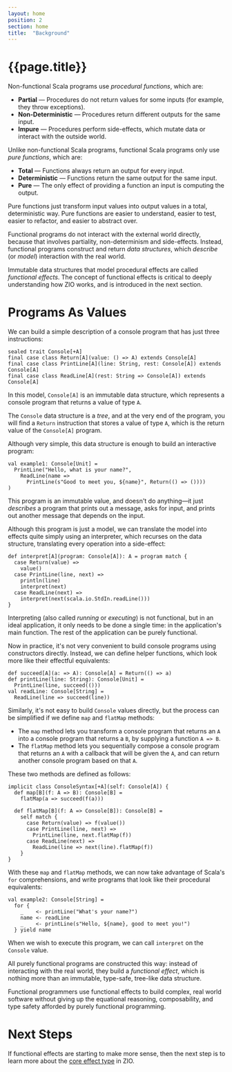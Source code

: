 ```yaml
---
layout: home
position: 2
section: home
title:  "Background"
---
```


# {{page.title}}

Non-functional Scala programs use _procedural functions_, which are:

 * **Partial** — Procedures do not return values for some inputs (for example, they throw exceptions).
 * **Non-Deterministic** — Procedures return different outputs for the same input.
 * **Impure** — Procedures perform side-effects, which mutate data or interact with the outside world.

Unlike non-functional Scala programs, functional Scala programs only use _pure functions_, which are:

 * **Total** — Functions always return an output for every input.
 * **Deterministic** — Functions return the same output for the same input.
 * **Pure** — The only effect of providing a function an input is computing the output.

Pure functions just transform input values into output values in a total, deterministic way. Pure functions are easier to understand, easier to test, easier to refactor, and easier to abstract over.

Functional programs do not interact with the external world directly, because that involves partiality, non-determinism and side-effects. Instead, functional programs construct and return _data structures_, which _describe_ (or _model_) interaction with the real world.

Immutable data structures that model procedural effects are called _functional effects_. The concept of functional effects is critical to deeply understanding how ZIO works, and is introduced in the next section.

# Programs As Values

We can build a simple description of a console program that has just three instructions:

```tut:silent
sealed trait Console[+A]
final case class Return[A](value: () => A) extends Console[A]
final case class PrintLine[A](line: String, rest: Console[A]) extends Console[A]
final case class ReadLine[A](rest: String => Console[A]) extends Console[A]
```

In this model, `Console[A]` is an immutable data structure, which represents a console program that returns a value of type `A`.

The `Console` data structure is a _tree_, and at the very end of the program, you will find a `Return` instruction that stores a value of type `A`, which is the return value of the `Console[A]` program.

Although very simple, this data structure is enough to build an interactive program:

```tut:silent
val example1: Console[Unit] = 
  PrintLine("Hello, what is your name?",
    ReadLine(name =>
      PrintLine(s"Good to meet you, ${name}", Return(() => ())))
)
```

This program is an immutable value, and doesn't do anything&mdash;it just _describes_ a program that prints out a message, asks for input, and prints out another message that depends on the input. 

Although this program is just a model, we can translate the model into effects quite simply using an interpreter, which recurses on the data structure, translating every operation into a side-effect:

```tut:silent
def interpret[A](program: Console[A]): A = program match {
  case Return(value) => 
    value()
  case PrintLine(line, next) => 
    println(line)
    interpret(next)
  case ReadLine(next) =>
    interpret(next(scala.io.StdIn.readLine()))
}
```

Interpreting (also called _running_ or _executing_) is not functional, but in an ideal application, it only needs to be done a single time: in the application's main function. The rest of the application can be purely functional.

Now in practice, it's not very convenient to build console programs using constructors directly. Instead, we can define helper functions, which look more like their effectful equivalents:

```tut:silent
def succeed[A](a: => A): Console[A] = Return(() => a)
def printLine(line: String): Console[Unit] =
  PrintLine(line, succeed(()))
val readLine: Console[String] =
  ReadLine(line => succeed(line))
```

Similarly, it's not easy to build `Console` values directly, but the process can be simplified if we define `map` and `flatMap` methods:

 - The `map` method lets you transform a console program that returns an `A` into a console program that returns a `B`, by supplying a function `A => B`. 
 - The `flatMap` method lets you sequentially compose a console program that returns an `A` with a callback that will be given the `A`, and can return another console program based on that `A`.

 These two methods are defined as follows:

```tut:silent
implicit class ConsoleSyntax[+A](self: Console[A]) {
  def map[B](f: A => B): Console[B] =
    flatMap(a => succeed(f(a)))

  def flatMap[B](f: A => Console[B]): Console[B] =
    self match {
      case Return(value) => f(value())
      case PrintLine(line, next) =>
        PrintLine(line, next.flatMap(f))
      case ReadLine(next) =>
        ReadLine(line => next(line).flatMap(f))
    }
}
```

With these `map` and `flatMap` methods, we can now take advantage of Scala's `for` comprehensions, and write programs that look like their procedural equivalents:

```tut:silent
val example2: Console[String] =
  for {
    _    <- printLine("What's your name?")
    name <- readLine
    _    <- printLine(s"Hello, ${name}, good to meet you!")
  } yield name
```

When we wish to execute this program, we can call `interpret` on the `Console` value. 

All purely functional programs are constructed this way: instead of interacting with the real world, they build a _functional effect_, which is nothing more than an immutable, type-safe, tree-like data structure. 

Functional programmers use functional effects to build complex, real world software without giving up the equational reasoning, composability, and type safety afforded by purely functional programming.

# Next Steps

If functional effects are starting to make more sense, then the next step is to learn more about the [core effect type](index.html) in ZIO.